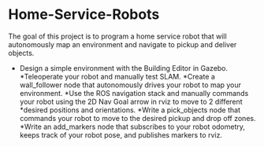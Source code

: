 # Home-Service-Robots
The goal of this project is to program a home service robot that will autonomously map an environment and navigate to pickup and deliver objects.

* Design a simple environment with the Building Editor in Gazebo.
*Teleoperate your robot and manually test SLAM.
*Create a wall_follower node that autonomously drives your robot to map your environment.
*Use the ROS navigation stack and manually commands your robot using the 2D Nav Goal arrow in rviz to move to 2 different *desired positions and orientations.
*Write a pick_objects node that commands your robot to move to the desired pickup and drop off zones.
*Write an add_markers node that subscribes to your robot odometry, keeps track of your robot pose, and publishes markers to rviz.
